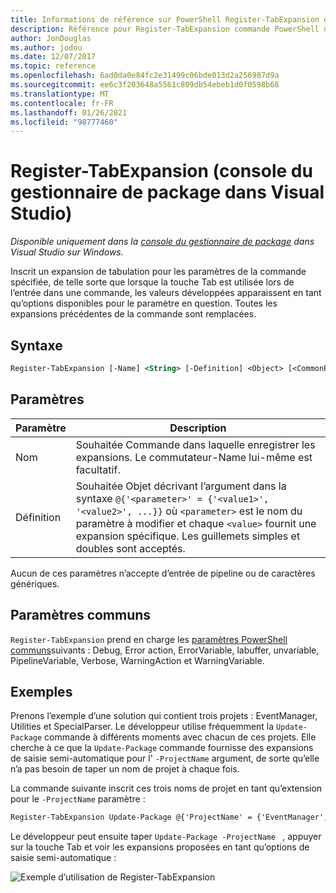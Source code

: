 ```yaml
---
title: Informations de référence sur PowerShell Register-TabExpansion de NuGet
description: Référence pour Register-TabExpansion commande PowerShell dans la console du gestionnaire de package NuGet dans Visual Studio.
author: JonDouglas
ms.author: jodou
ms.date: 12/07/2017
ms.topic: reference
ms.openlocfilehash: 6ad0da0e84fc2e31499c06bde013d2a256987d9a
ms.sourcegitcommit: ee6c3f203648a5561c809db54ebeb1d0f0598b68
ms.translationtype: MT
ms.contentlocale: fr-FR
ms.lasthandoff: 01/26/2021
ms.locfileid: "98777460"
---
```

# <a name="register-tabexpansion-package-manager-console-in-visual-studio"></a>Register-TabExpansion (console du gestionnaire de package dans Visual Studio)

*Disponible uniquement dans la [console du gestionnaire de package](../../consume-packages/install-use-packages-powershell.md) dans Visual Studio sur Windows.*

Inscrit un expansion de tabulation pour les paramètres de la commande spécifiée, de telle sorte que lorsque la touche Tab est utilisée lors de l’entrée dans une commande, les valeurs développées apparaissent en tant qu’options disponibles pour le paramètre en question. Toutes les expansions précédentes de la commande sont remplacées.

## <a name="syntax"></a>Syntaxe

```ps
Register-TabExpansion [-Name] <String> [-Definition] <Object> [<CommonParameters>]
```

## <a name="parameters"></a>Paramètres

| Paramètre | Description |
| --- | --- |
| Nom | Souhaitée Commande dans laquelle enregistrer les expansions. Le commutateur-Name lui-même est facultatif. |
| Définition | Souhaitée Objet décrivant l’argument dans la syntaxe `@{'<parameter>' = {'<value1>', '<value2>', ...}}` où `<parameter>` est le nom du paramètre à modifier et chaque `<value>` fournit une expansion spécifique. Les guillemets simples et doubles sont acceptés. |

Aucun de ces paramètres n’accepte d’entrée de pipeline ou de caractères génériques.

## <a name="common-parameters"></a>Paramètres communs

`Register-TabExpansion` prend en charge les [paramètres PowerShell communs](/powershell/module/microsoft.powershell.core/about/about_commonparameters)suivants : Debug, Error action, ErrorVariable, labuffer, unvariable, PipelineVariable, Verbose, WarningAction et WarningVariable.

## <a name="examples"></a>Exemples

Prenons l’exemple d’une solution qui contient trois projets : EventManager, Utilities et SpecialParser. Le développeur utilise fréquemment la `Update-Package` commande à différents moments avec chacun de ces projets. Elle cherche à ce que la `Update-Package` commande fournisse des expansions de saisie semi-automatique pour l' `-ProjectName` argument, de sorte qu’elle n’a pas besoin de taper un nom de projet à chaque fois. 

La commande suivante inscrit ces trois noms de projet en tant qu’extension pour le `-ProjectName` paramètre :

```ps
Register-TabExpansion Update-Package @{'ProjectName' = {'EventManager', 'Utilities', 'SpecialParser'}}    
```

Le développeur peut ensuite taper `Update-Package -ProjectName ` , appuyer sur la touche Tab et voir les expansions proposées en tant qu’options de saisie semi-automatique :

![Exemple d’utilisation de Register-TabExpansion](media/Register-TabExpansion-Example.png)